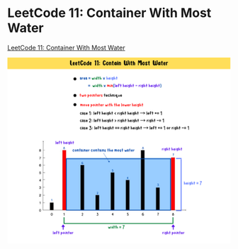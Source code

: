 # LeetCode 11: Container With Most Water
[LeetCode 11: Container With Most Water](https://yuminlee2.medium.com/leetcode-11-container-with-most-water-9535cf88c150)

![summary-card](https://github.com/ClaireLee22/Leetcode/blob/main/LeetCode%2011-%20Container%20with%20most%20water/images/summary%20card.png)
